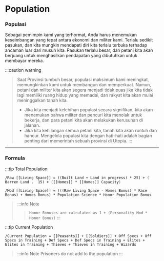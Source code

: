 # Population

### Populasi
Sebagai pemimpin kami yang terhormat,  Anda harus  menemukan keseimbangan yang tepat antara ekonomi dan militer kami. Terlalu sedikit pasukan, dan kita mungkin mendapati diri kita terlalu terbuka terhadap ancaman luar dari musuh kita. Pasukan terlalu besar, dan petani kita akan berjuang untuk menghasilkan pendapatan yang dibutuhkan untuk membayar mereka.

:::caution warning
>Saat Provinsi tumbuh besar, populasi maksimum kami meningkat, memungkinkan kami untuk membangun dan memperkuat. Namun, petani dan militer kita akan segera menjadi tidak puas jika kita tidak lagi memiliki ruang hidup yang memadai, dan rakyat kita akan mulai meninggalkan tanah kita. 
>- Jika kita menjadi kelebihan populasi secara signifikan, kita akan menemukan bahwa militer dan pencuri kita menolak untuk bekerja, dan para petani kita akan melakukan kerusuhan di jalanan. 
>- Jika kita kehilangan semua petani kita, tanah kita akan runtuh dan hancur. Mengelola populasi kita dengan hati-hati adalah bagian penting dari memerintah sebuah provinsi di Utopia.
:::
---
### Formula

:::tip Total Population

```
/Raw [[Living Space]] = ((Built Land + Land in progress) * 25) + ( Barren Land .  15) + ([[Homes]] * [[Homes]] Capacity) 
```

```
/Mod [[Living Space]] = (((Raw Living Space - Homes Bonus) * Race Bonus) + Homes Bonus) * Population Science * Honor Population Bonus
```
>
>:::info Note
> > `Honor Bonuses are calculated as 1 + (Personality Mod * Honor Bonus)`
:::

:::tip Current Population
```
/Current Population = [[Peasants]] + [[Soldiers]] + Off Specs + Off Specs in Training + Def Specs + Def Specs in Training + Elites + Elites in Training + Thieves + Thieves in Training + Wizards
```
>:::info Note
> Prisoners do not add to the population
:::
